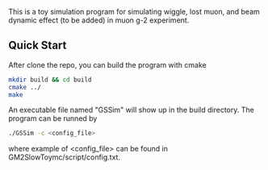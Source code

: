 This is a toy simulation program for simulating wiggle, lost muon, and beam dynamic effect (to be added) in muon g-2 experiment.

## Quick Start
After clone the repo, you can build the program with cmake
```sh
mkdir build && cd build
cmake ../
make
```
An executable file named "GSSim" will show up in the build directory. The program can be runned by
```sh
./GSSim -c <config_file>
```
where example of <config_file> can be found in GM2SlowToymc/script/config.txt.

